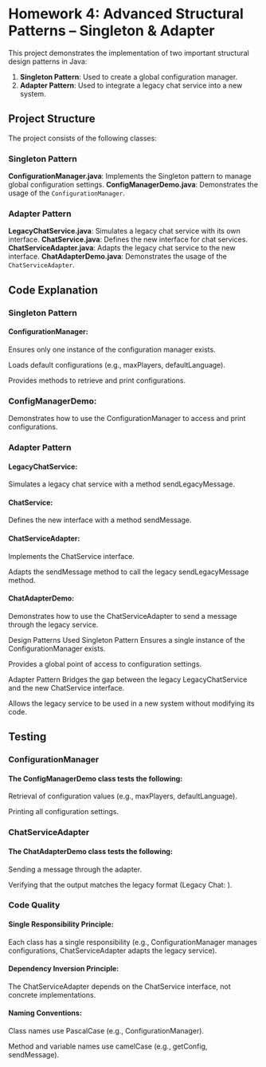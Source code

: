 # Homework 4: Advanced Structural Patterns – Singleton & Adapter

This project demonstrates the implementation of two important structural design patterns in Java:
1. **Singleton Pattern**: Used to create a global configuration manager.
2. **Adapter Pattern**: Used to integrate a legacy chat service into a new system.



## **Project Structure**

The project consists of the following classes:

### **Singleton Pattern**
 **ConfigurationManager.java**: Implements the Singleton pattern to manage global configuration settings.
 **ConfigManagerDemo.java**: Demonstrates the usage of the `ConfigurationManager`.

### **Adapter Pattern**
 **LegacyChatService.java**: Simulates a legacy chat service with its own interface.
 **ChatService.java**: Defines the new interface for chat services.
 **ChatServiceAdapter.java**: Adapts the legacy chat service to the new interface.
 **ChatAdapterDemo.java**: Demonstrates the usage of the `ChatServiceAdapter`.


## Code Explanation
### Singleton Pattern
#### ConfigurationManager:

Ensures only one instance of the configuration manager exists.

Loads default configurations (e.g., maxPlayers, defaultLanguage).

Provides methods to retrieve and print configurations.

### ConfigManagerDemo:

Demonstrates how to use the ConfigurationManager to access and print configurations.

### Adapter Pattern
#### LegacyChatService:

Simulates a legacy chat service with a method sendLegacyMessage.

#### ChatService:

Defines the new interface with a method sendMessage.

#### ChatServiceAdapter:

Implements the ChatService interface.

Adapts the sendMessage method to call the legacy sendLegacyMessage method.

#### ChatAdapterDemo:

Demonstrates how to use the ChatServiceAdapter to send a message through the legacy service.

Design Patterns Used
Singleton Pattern
Ensures a single instance of the ConfigurationManager exists.

Provides a global point of access to configuration settings.

Adapter Pattern
Bridges the gap between the legacy LegacyChatService and the new ChatService interface.

Allows the legacy service to be used in a new system without modifying its code.

## Testing
### ConfigurationManager
#### The ConfigManagerDemo class tests the following:

Retrieval of configuration values (e.g., maxPlayers, defaultLanguage).

Printing all configuration settings.

### ChatServiceAdapter
#### The ChatAdapterDemo class tests the following:

Sending a message through the adapter.

Verifying that the output matches the legacy format (Legacy Chat: <message>).

### Code Quality
#### Single Responsibility Principle:

Each class has a single responsibility (e.g., ConfigurationManager manages configurations, ChatServiceAdapter adapts the legacy service).

#### Dependency Inversion Principle:

The ChatServiceAdapter depends on the ChatService interface, not concrete implementations.

#### Naming Conventions:

Class names use PascalCase (e.g., ConfigurationManager).

Method and variable names use camelCase (e.g., getConfig, sendMessage).

